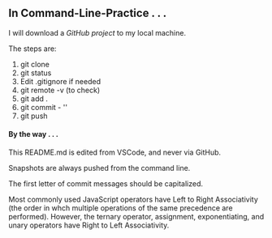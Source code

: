 <h2>In Command-Line-Practice . . .</h2>

I will download a <em>GitHub project</em> to my local machine.

The steps are:
<ol>
    <li>git clone</li>
    <li>git status</li>
    <li>Edit .gitignore if needed</li>
    <li>git remote -v (to check)</li>
    <li>git add .</li>
    <li>git commit - ''</li>
    <li>git push</li>
</ol>

<h4>By the way . . .</h4>

This README.md is edited from VSCode, and never via GitHub.

Snapshots are always pushed from the command line.

The first letter of commit messages should be capitalized.

Most commonly used JavaScript operators have Left to Right Associativity (the order in whch multiple operations of the same precedence are performed). However, the ternary operator, assignment, exponentiating, and unary operators have Right to Left Associativity.